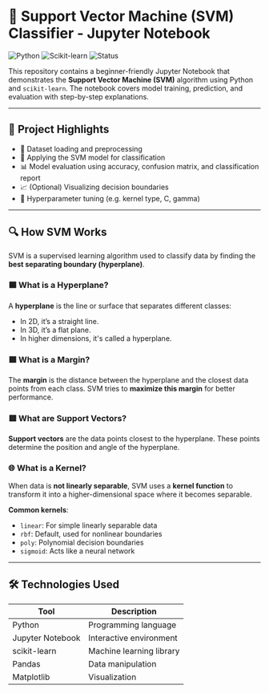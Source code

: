 # 🧠 Support Vector Machine (SVM) Classifier - Jupyter Notebook

![Python](https://img.shields.io/badge/Python-3.8+-blue.svg)
![Scikit-learn](https://img.shields.io/badge/Scikit--learn-Model-orange.svg)
![Status](https://img.shields.io/badge/Status-Completed-brightgreen.svg)

This repository contains a beginner-friendly Jupyter Notebook that demonstrates the **Support Vector Machine (SVM)** algorithm using Python and `scikit-learn`. The notebook covers model training, prediction, and evaluation with step-by-step explanations.

---

## 📌 Project Highlights

- 📂 Dataset loading and preprocessing
- 🧠 Applying the SVM model for classification
- 📊 Model evaluation using accuracy, confusion matrix, and classification report
- 📈 (Optional) Visualizing decision boundaries
- 🔁 Hyperparameter tuning (e.g. kernel type, C, gamma)

---

## 🔍 How SVM Works

SVM is a supervised learning algorithm used to classify data by finding the **best separating boundary (hyperplane)**.

### 🟦 What is a Hyperplane?

A **hyperplane** is the line or surface that separates different classes:

- In 2D, it’s a straight line.
- In 3D, it’s a flat plane.
- In higher dimensions, it's called a hyperplane.

### 🟩 What is a Margin?

The **margin** is the distance between the hyperplane and the closest data points from each class. SVM tries to **maximize this margin** for better performance.

### 🟥 What are Support Vectors?

**Support vectors** are the data points closest to the hyperplane. These points determine the position and angle of the hyperplane.

### 🌐 What is a Kernel?

When data is **not linearly separable**, SVM uses a **kernel function** to transform it into a higher-dimensional space where it becomes separable.

**Common kernels**:
- `linear`: For simple linearly separable data
- `rbf`: Default, used for nonlinear boundaries
- `poly`: Polynomial decision boundaries
- `sigmoid`: Acts like a neural network

---

## 🛠️ Technologies Used

| Tool             | Description                        |
|------------------|------------------------------------|
| Python           | Programming language               |
| Jupyter Notebook | Interactive environment            |
| scikit-learn     | Machine learning library           |
| Pandas           | Data manipulation                  |
| Matplotlib       | Visualization                      |

